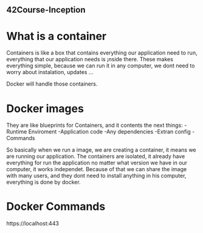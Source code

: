 ## 42Course-Inception


# What is a container # 
Containers is like a box that contains everything our application need to run, everything that our application needs
is ¡nside there. These makes everything simple, because we can run it in any computer, we dont need to worry about instalation, updates ... 

Docker will handle those containers.

# Docker images #

They are like blueprints for Containers, and it contents the next things:
-Runtime Enviroment
-Application code
-Any dependencies
-Extran config
-Commands

So basically when we run a image, we are creating a container, it means we are running our application. The containers are isolated, it already have everything for run the application no matter what version we have in our computer, it works independet. Because of that we can share the image with many users, and they dont need to install anything in his computer, everything is done by docker.

# Docker Commands #

https://localhost:443
